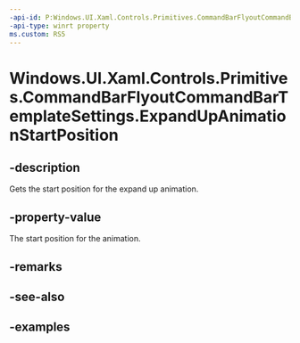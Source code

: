 ```yaml
---
-api-id: P:Windows.UI.Xaml.Controls.Primitives.CommandBarFlyoutCommandBarTemplateSettings.ExpandUpAnimationStartPosition
-api-type: winrt property
ms.custom: RS5
---
```


<!-- Property syntax.
public double ExpandUpAnimationStartPosition { get; }
-->

# Windows.UI.Xaml.Controls.Primitives.CommandBarFlyoutCommandBarTemplateSettings.ExpandUpAnimationStartPosition

## -description

Gets the start position for the expand up animation.

## -property-value

The start position for the animation.

## -remarks

## -see-also

## -examples

